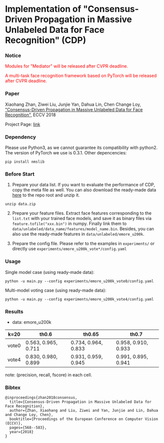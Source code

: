# Implementation of "Consensus-Driven Propagation in Massive Unlabeled Data for Face Recognition" (CDP)

### Notice
<span style="color:red">Modules for "Mediator" will be released after CVPR deadline.</span>

<span style="color:red">A multi-task face recognition framework based on PyTorch will be released after CVPR deadline.</span>

### Paper

Xiaohang Zhan, Ziwei Liu, Junjie Yan, Dahua Lin, Chen Change Loy, ["Consensus-Driven Propagation in Massive Unlabeled Data for Face Recognition"](http://openaccess.thecvf.com/content_ECCV_2018/papers/Xiaohang_Zhan_Consensus-Driven_Propagation_in_ECCV_2018_paper.pdf), ECCV 2018

Project Page:
[link](http://mmlab.ie.cuhk.edu.hk/projects/CDP/)

### Dependency
Please use Python3, as we cannot guarantee its compatibility with python2. The version of PyTorch we use is 0.3.1. Other depencencies:
```
pip install nmslib
```

### Before Start
1. Prepare your data list. If you want to evaluate the performance of CDP, copy the meta file as well. You can also download the ready-made data [here](https://drive.google.com/open?id=1Pke9zLf8f4TCzurp7DA17MhJbE5UD5Zl) to the repo root and unzip it.
```
unzip data.zip
```
2. Prepare your feature files. Extract face features corresponding to the `list.txt` with your trained face models, and save it as binary files via `feature.tofile("xxx.bin")` in numpy. Finally link them to `data/unlabeled/data_name/features/model_name.bin`. Besides, you can also use the ready-made features in `data/unlabeled/emore_u200k`.

3. Prepare the config file. Please refer to the examples in `experiments/` or directly use `experiments/emore_u200k_vote*/config.yaml`

### Usage
Single model case (using ready-made data):
```
python -u main.py --config experiments/emore_u200k_vote0/config.yaml
```
Multi-model voting case (using ready-made data):
```
python -u main.py --config experiments/emore_u200k_vote4/config.yaml
```
### Results
* data: emore_u200k

| k=20  | th0.6               | th0.65              | th0.7               |
|-------|---------------------|---------------------|---------------------|
| vote0 | 0.563, 0.965, 0.711 | 0.734, 0.964, 0.833 | 0.958, 0.910, 0.933 |
| vote4 | 0.830, 0.980, 0.899 | 0.931, 0.959, 0.945 | 0.991, 0.895, 0.941 |

note: (precision, recall, fscore) in each cell.

### Bibtex
```
@inproceedings{zhan2018consensus,
  title={Consensus-Driven Propagation in Massive Unlabeled Data for Face Recognition},
  author={Zhan, Xiaohang and Liu, Ziwei and Yan, Junjie and Lin, Dahua and Change Loy, Chen},
  booktitle={Proceedings of the European Conference on Computer Vision (ECCV)},
  pages={568--583},
  year={2018}
}
```
